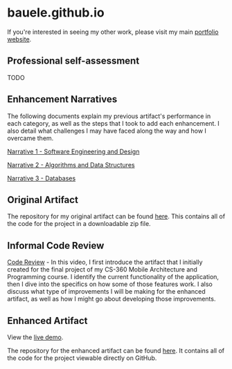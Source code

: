 ﻿# bauele.github.io
 If you're interested in seeing my other work, please visit my main [portfolio website](https://bauele.com).

## Professional self-assessment
TODO

## Enhancement Narratives
The following documents explain my previous artifact's performance in each category, as well as the steps that I took to add each enhancement. I also detail what challenges I may have faced along the way and how I overcame them. 
 
 [Narrative 1 - Software Engineering and Design](https://trackr.bauele.com/external/narrative_software_engineering_and_design.docx)
 
 [Narrative 2 - Algorithms and Data Structures](https://trackr.bauele.com/external/narrative_algorithms_data_structures.docx)
 
 [Narrative 3 - Databases](https://trackr.bauele.com/external/narrative_databases.docx)

## Original Artifact
The repository for my original artifact can be found [here](https://github.com/bauele/CS-360-Mobile-Architecture-and-Programming). This contains all of the code for the project in a downloadable zip file. 

## Informal Code Review
[Code Review](https://trackr.bauele.com/external/code_review.mp4) - In this video, I first introduce the artifact that I initially created for the final project of my CS-360 Mobile Architecture and Programming course. I identify the current functionality of the application, then I dive into the specifics on how some of those features work. I also discuss what type of improvements I will be making for the enhanced artifact, as well as how I might go about developing those improvements. 

## Enhanced Artifact
View the [live demo](https://trackr.bauele.com/).


The repository for the enhanced artifact can be found [here](https://github.com/bauele/trackr). It contains all of the code for the project viewable directly on GitHub.
